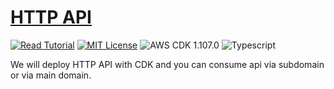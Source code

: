 # [HTTP API](https://apoorv.blog/http-api-cloudfront-cdk/)

[![Read Tutorial](https://badgen.now.sh/badge/Read/Tutorial/purple)](https://apoorv.blog/http-api-cloudfront-cdk/)
[![MIT License](https://badgen.now.sh/badge/License/MIT/blue)](https://github.com/apoorvmote/cdk-examples/blob/master/License.md)
![AWS CDK 1.107.0](https://badgen.net/badge/aws-cdk/1.107.0/yellow)
![Typescript](https://badgen.net/badge/icon/typescript?icon=typescript&label)

We will deploy HTTP API with CDK and you can consume api via subdomain or via main domain. 